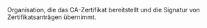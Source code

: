 Organisation, die das CA-Zertifikat bereitstellt und die Signatur von Zertifikatsanträgen übernimmt.